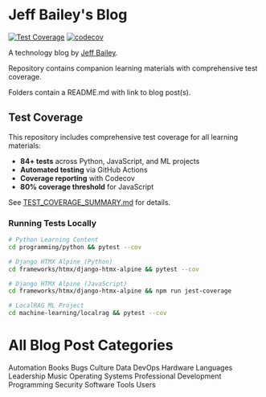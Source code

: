 # Jeff Bailey's Blog

[![Test Coverage](https://github.com/jeffabailey/learn/actions/workflows/test-coverage.yml/badge.svg)](https://github.com/jeffabailey/learn/actions/workflows/test-coverage.yml)
[![codecov](https://codecov.io/gh/jeffabailey/learn/branch/main/graph/badge.svg)](https://codecov.io/gh/jeffabailey/learn)

A technology blog by [Jeff Bailey](https://jeffbailey.us).

Repository contains companion learning materials with comprehensive test coverage.

Folders contain a README.md with link to blog post(s).

## Test Coverage

This repository includes comprehensive test coverage for all learning materials:

- **84+ tests** across Python, JavaScript, and ML projects
- **Automated testing** via GitHub Actions
- **Coverage reporting** with Codecov
- **80% coverage threshold** for JavaScript

See [TEST_COVERAGE_SUMMARY.md](TEST_COVERAGE_SUMMARY.md) for details.

### Running Tests Locally

```bash
# Python Learning Content
cd programming/python && pytest --cov

# Django HTMX Alpine (Python)
cd frameworks/htmx/django-htmx-alpine && pytest --cov

# Django HTMX Alpine (JavaScript)
cd frameworks/htmx/django-htmx-alpine && npm run jest-coverage

# LocalRAG ML Project
cd machine-learning/localrag && pytest --cov
```

# All Blog Post Categories

Automation
Books
Bugs
Culture
Data
DevOps
Hardware
Languages
Leadership
Music
Operating Systems
Professional Development
Programming
Security
Software
Tools
Users
